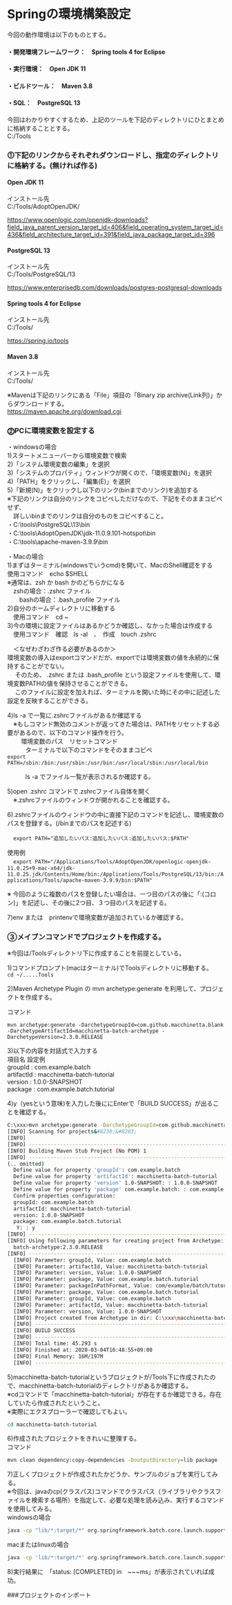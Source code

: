 # Springの環境構築設定

今回の動作環境は以下のものとする。  
#### ・開発環境フレームワーク：　Spring tools 4 for Eclipse  
#### ・実行環境：　Open JDK 11  
#### ・ビルドツール：　Maven 3.8   
#### ・SQL：　PostgreSQL 13  

今回はわかりやすくするため、上記のツールを下記のディレクトリにひとまとめに格納することとする。  
C:/Tools  

  


### ⓵下記のリンクからそれぞれダウンロードし、指定のディレクトリに格納する。(無ければ作る)  

  
#### Open JDK 11  
インストール先  
C:/Tools/AdoptOpenJDK/  
  
https://www.openlogic.com/openjdk-downloads?field_java_parent_version_target_id=406&field_operating_system_target_id=436&field_architecture_target_id=391&field_java_package_target_id=396  

#### PostgreSQL 13  
インストール先  
C:/Tools/PostgreSQL/13  
  
https://www.enterprisedb.com/downloads/postgres-postgresql-downloads  
  
#### Spring tools 4 for Eclipse  
インストール先  
C:/Tools/  

https://spring.io/tools
  
#### Maven 3.8  
インストール先  
C:/Tools/  

※Mavenは下記のリンクにある「File」項目の「Binary zip archive(Link列)」からダウンロードする。  
https://maven.apache.org/download.cgi  


### ⓶PCに環境変数を設定する  
・windowsの場合  
1)スタートメニューバーから環境変数で検索  
2)「システム環境変数の編集」を選択  
3)「システムのプロパティ」ウィンドウが開くので、「環境変数(N)」を選択  
4)「PATH」をクリックし、「編集(E)」を選択  
5)「新規(N)」をクリックし以下のリンク(binまでのリンク)を追加する  
  ※下記のリンクは自分のリンクをコピペしただけなので、下記をそのままコピペせず、  
  　詳しいbinまでのリンクは自分のものをコピペすること。  
  ・C:\tools\PostgreSQL\13\bin  
  ・C:\tools\AdoptOpenJDK\jdk-11.0.9.101-hotspot\bin  
  ・C:\tools\apache-maven-3.9.9\bin  

・Macの場合  
1)まずはターミナル(windowsでいうcmd)を開いて、MacのShell確認をする  
  使用コマンド　echo $SHELL  
  ※通常は、zsh か bash かのどちらかになる  
  　zshの場合：.zshrc ファイル  
　　bashの場合：.bash_profile ファイル  
2)自分のホームディレクトリに移動する  
　使用コマンド　cd ~  
3)今の環境に設定ファイルはあるかどうか確認し、なかった場合は作成する  
　使用コマンド　確認　ls -al　、　作成　touch .zshrc  

　＜なぜわざわざ作る必要があるのか＞  
   環境変数の導入はexportコマンドだが、exportでは環境変数の値を永続的に保持することがでない。  
　 そのため、 .zshrc または .bash_profile という設定ファイルを使用して、環境変数PATHの値を保持させることができる。  
　 このファイルに設定を加えれば、ターミナルを開いた時にその中に記述した設定を反映することができる。  

4)ls -a で一覧に.zshrcファイルがあるか確認する  
　※もしコマンド無効のコメントが返ってきた場合は、PATHをリセットする必要があるので、以下のコマンド操作を行う。  
 　　 環境変数のパス　リセットコマンド  
　　　ターミナルで以下のコマンドをそのままコピペ  
     ```
     export PATH=/sbin:/bin:/usr/sbin:/usr/bin:/usr/local/sbin:/usr/local/bin  
     ```  


　　　ls -a でファイル一覧が表示されるか確認する。  

5)open .zshrc コマンドで.zshrcファイル自体を開く  
　※.zshrcファイルのウィンドウが開かれることを確認する。  
   
6).zshrcファイルのウィンドウの中に直接下記のコマンドを記述し、環境変数のパスを登録する。(/binまでのパスを記述する)  

  　```export PATH="追加したいパス:追加したいパス:追加したいパス:$PATH"```  

  使用例  
　```export PATH="/Applications/Tools/AdoptOpenJDK/openlogic-openjdk-11.0.25+9-mac-x64/jdk-11.0.25.jdk/Contents/Home/bin:/Applications/Tools/PostgreSQL/13/bin:/Applications/Tools/apache-maven-3.9.9/bin:$PATH"```  
  
   ※ 今回のように複数のパスを登録したい場合は、一つ目のパスの後に「:(コロン)」を記述し、その後に2つ目、３つ目のパスを記述する。  
     
7)env または　printenvで環境変数が追加されているか確認する。  

### ③メイブンコマンドでプロジェクトを作成する。  
※今回は/Toolsディレクトリ下に作成することを前提としている。  
  
1)コマンドプロンプト(macはターミナル)でToolsディレクトリに移動する。  
 ```cd ~/.....Tools```

2)Maven Archetype Plugin の mvn archetype:generate を利用して、プロジェクトを作成する。  

  コマンド   
  ```
  mvn archetype:generate -DarchetypeGroupId=com.github.macchinetta.blank -DarchetypeArtifactId=macchinetta-batch-archetype -DarchetypeVersion=2.3.0.RELEASE
```
3)以下の内容を対話式で入力する  
 項目名         設定例  
groupId : com.example.batch  
artifactId : macchinetta-batch-tutorial  
version : 1.0.0-SNAPSHOT  
package : com.example.batch.tutorial  

4)y（yesという意味)を入力した後ににEnterで「BUILD SUCCESS」が出ることを確認する。  
```bash
C:\xxx>mvn archetype:generate -DarchetypeGroupId=com.github.macchinetta.blank -DarchetypeArtifactId=macchinetta-batch-archetype -DarchetypeVersion=2.3.0.RELEASE
[INFO] Scanning for projects&#8230;&#8203;
[INFO]
[INFO] ------------------------------------------------------------------------
[INFO] Building Maven Stub Project (No POM) 1
[INFO] ------------------------------------------------------------------------
(.. omitted)
  Define value for property 'groupId': com.example.batch
  Define value for property 'artifactId': macchinetta-batch-tutorial
  Define value for property 'version' 1.0-SNAPSHOT: : 1.0.0-SNAPSHOT
  Define value for property 'package' com.example.batch: : com.example.batch.tutorial
  Confirm properties configuration:
  groupId: com.example.batch
  artifactId: macchinetta-batch-tutorial
  version: 1.0.0-SNAPSHOT
  package: com.example.batch.tutorial
   Y: : y
[INFO] ----------------------------------------------------------------------------
[INFO] Using following parameters for creating project from Archetype: macchinetta-
  batch-archetype:2.3.0.RELEASE
[INFO] ----------------------------------------------------------------------------
  [INFO] Parameter: groupId, Value: com.example.batch
  [INFO] Parameter: artifactId, Value: macchinetta-batch-tutorial
  [INFO] Parameter: version, Value: 1.0.0-SNAPSHOT
  [INFO] Parameter: package, Value: com.example.batch.tutorial
  [INFO] Parameter: packageInPathFormat, Value: com/example/batch/tutorial
  [INFO] Parameter: package, Value: com.example.batch.tutorial
  [INFO] Parameter: groupId, Value: com.example.batch
  [INFO] Parameter: artifactId, Value: macchinetta-batch-tutorial
  [INFO] Parameter: version, Value: 1.0.0-SNAPSHOT
  [INFO] Project created from Archetype in dir: C:\xxx\macchinetta-batch-tutorial
  [INFO] ------------------------------------------------------------------------
  [INFO] BUILD SUCCESS
  [INFO] ------------------------------------------------------------------------
  [INFO] Total time: 45.293 s
  [INFO] Finished at: 2020-03-04T16:48:55+09:00
  [INFO] Final Memory: 16M/197M
  [INFO] ------------------------------------------------------------------------
```

5)macchinetta-batch-tutorialというプロジェクトが/Tools下に作成されたので、macchinetta-batch-tutorialのディレクトリがあるか確認する。  
 ※cdコマンドで「macchinetta-batch-tutorial」が存在するか確認できる。存在していたら作成されたということ。  
 ※実際にエクスプローラーで確認してもよい。
 ```bash
cd macchinetta-batch-tutorial
```

6)作成されたプロジェクトをきれいに整理する。  
  コマンド  
  ```bash
  mvn clean dependency:copy-dependencies -DoutputDirectory=lib package
  ```

7)正しくプロジェクトが作成されたかどうか、サンプルのジョブを実行してみる。  
  ※今回は、javaのcp(クラスパス)コマンドでクラスパス（ライブラリやクラスファイルを検索する場所）を指定して、必要な処理を読み込み、実行するコマンドを使用してみる。      
  windowsの場合  
  ```bash
  java -cp "lib/*;target/*" org.springframework.batch.core.launch.support.CommandLineJobRunner META-INF/jobs/job01.xml job01
  ```

  macまたはlinuxの場合  
  ```bash
  java -cp 'lib/*:target/*' org.springframework.batch.core.launch.support.CommandLineJobRunner META-INF/jobs/job01.xml job01
  ```

8)実行結果に　「status: [COMPLETED] in　~~~ms」が表示されていれば成功。  


###プロジェクトのインポート  






  
